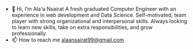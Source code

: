 - 👋 Hi, I’m Ala'a Nsairat
A fresh graduated Computer Engineer with an experience in web development and Data Science.
Self-motivated, team player with strong organizational and interpersonal skills.
Always looking to learn new skills, take on extra responsibilities, and grow professionally.
- 📫 How to reach me alaansairat99@gmail.com

<!---
NSALAA9/NSALAA9 is a ✨ special ✨ repository because its `README.md` (this file) appears on your GitHub profile.
You can click the Preview link to take a look at your changes.
--->
